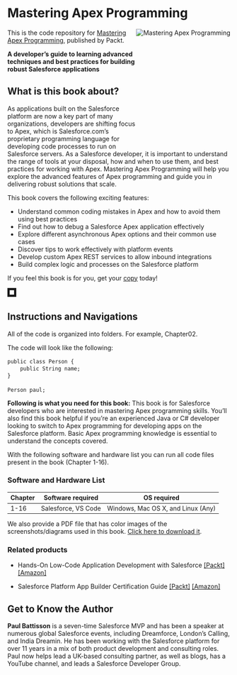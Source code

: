 # Mastering Apex Programming

<a href="https://www.packtpub.com/business-other/mastering-apex-programming?utm_source=github&utm_medium=repository&utm_campaign=9781800200920"><img src="https://static.packt-cdn.com/products/9781800200920/cover/smaller" alt="Mastering Apex Programming" height="256px" align="right"></a>

This is the code repository for [Mastering Apex Programming](https://www.packtpub.com/business-other/mastering-apex-programming?utm_source=github&utm_medium=repository&utm_campaign=9781800200920), published by Packt.

**A developer’s guide to learning advanced techniques and best practices for building robust Salesforce applications**

## What is this book about?
As applications built on the Salesforce platform are now a key part of many organizations, developers are shifting focus to Apex, which is Salesforce.com’s proprietary programming language for developing code processes to run on Salesforce servers. As a Salesforce developer, it is important to understand the range of tools at your disposal, how and when to use them, and best practices for working with Apex. Mastering Apex Programming will help you explore the advanced features of Apex programming and guide you in delivering robust solutions that scale. 

This book covers the following exciting features:
* Understand common coding mistakes in Apex and how to avoid them using best practices
* Find out how to debug a Salesforce Apex application effectively
* Explore different asynchronous Apex options and their common use cases
* Discover tips to work effectively with platform events
* Develop custom Apex REST services to allow inbound integrations
* Build complex logic and processes on the Salesforce platform

If you feel this book is for you, get your [copy](https://www.amazon.com/dp/1800200927) today!

<a href="https://www.packtpub.com/?utm_source=github&utm_medium=banner&utm_campaign=GitHubBanner"><img src="https://raw.githubusercontent.com/PacktPublishing/GitHub/master/GitHub.png" 
alt="https://www.packtpub.com/" border="5" /></a>

## Instructions and Navigations
All of the code is organized into folders. For example, Chapter02.

The code will look like the following:
```
public class Person {
    public String name;
}

Person paul;
```

**Following is what you need for this book:**
This book is for Salesforce developers who are interested in mastering Apex programming skills. You’ll also find this book helpful if you’re an experienced Java or C# developer looking to switch to Apex programming for developing apps on the Salesforce platform. Basic Apex programming knowledge is essential to understand the concepts covered.

With the following software and hardware list you can run all code files present in the book (Chapter 1-16).
### Software and Hardware List
| Chapter | Software required | OS required |
| -------- | ------------------------------------ | ----------------------------------- |
| 1-16 | Salesforce, VS Code | Windows, Mac OS X, and Linux (Any) |

We also provide a PDF file that has color images of the screenshots/diagrams used in this book. [Click here to download it](https://static.packt-cdn.com/downloads/9781800200920_ColorImages.pdf).

### Related products
* Hands-On Low-Code Application Development with Salesforce [[Packt]](https://www.packtpub.com/product/hands-on-low-code-application-development-with-salesforce/9781800209770?utm_source=github&utm_medium=repository&utm_campaign=9781800209770) [[Amazon]](https://www.amazon.com/dp/1800209770)

* Salesforce Platform App Builder Certification Guide [[Packt]](https://www.packtpub.com/product/salesforce-platform-app-builder-certification-guide/9781800206434?utm_source=github&utm_medium=repository&utm_campaign=9781800206434) [[Amazon]](https://www.amazon.com/dp/1800206437)

## Get to Know the Author
**Paul Battisson**
is a seven-time Salesforce MVP and has been a speaker at numerous global Salesforce events, including Dreamforce, London’s Calling, and India Dreamin. He has been working with the Salesforce platform for over 11 years in a mix of both product development and consulting roles. Paul now helps lead a UK-based consulting partner, as well as blogs, has a YouTube channel, and leads a Salesforce Developer Group.
